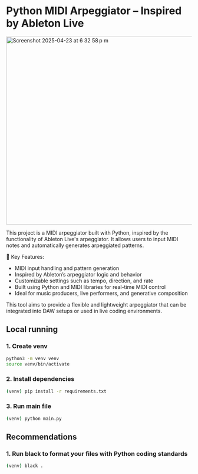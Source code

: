 # Python MIDI Arpeggiator – Inspired by Ableton Live

<img width="510" alt="Screenshot 2025-04-23 at 6 32 58 p m" src="https://github.com/user-attachments/assets/4879f54f-ad8a-4f32-b1c5-232d48e83994" />

This project is a MIDI arpeggiator built with Python, inspired by the functionality of Ableton Live's arpeggiator. It allows users to input MIDI notes and automatically generates arpeggiated patterns.

🎹 Key Features:

- MIDI input handling and pattern generation
- Inspired by Ableton’s arpeggiator logic and behavior
- Customizable settings such as tempo, direction, and rate
- Built using Python and MIDI libraries for real-time MIDI control
- Ideal for music producers, live performers, and generative composition

This tool aims to provide a flexible and lightweight arpeggiator that can be integrated into DAW setups or used in live coding environments.

## Local running

### 1. Create venv
```bash
python3 -m venv venv
source venv/bin/activate
```

### 2. Install dependencies
```bash
(venv) pip install -r requirements.txt
```

### 3. Run main file
```bash
(venv) python main.py
```

## Recommendations

### 1. Run black to format your files with Python coding standards
```bash
(venv) black .
```
